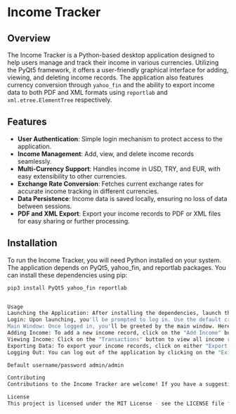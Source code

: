 # Income Tracker

## Overview
The Income Tracker is a Python-based desktop application designed to help users manage and track their income in various currencies. Utilizing the PyQt5 framework, it offers a user-friendly graphical interface for adding, viewing, and deleting income records. The application also features currency conversion through `yahoo_fin` and the ability to export income data to both PDF and XML formats using `reportlab` and `xml.etree.ElementTree` respectively.

## Features
- **User Authentication**: Simple login mechanism to protect access to the application.
- **Income Management**: Add, view, and delete income records seamlessly.
- **Multi-Currency Support**: Handles income in USD, TRY, and EUR, with easy extensibility to other currencies.
- **Exchange Rate Conversion**: Fetches current exchange rates for accurate income tracking in different currencies.
- **Data Persistence**: Income data is saved locally, ensuring no loss of data between sessions.
- **PDF and XML Export**: Export your income records to PDF or XML files for easy sharing or further processing.

## Installation

To run the Income Tracker, you will need Python installed on your system. The application depends on PyQt5, yahoo_fin, and reportlab packages. You can install these dependencies using pip:

```bash
pip3 install PyQt5 yahoo_fin reportlab


Usage
Launching the Application: After installing the dependencies, launch the Income Tracker by executing the Python script IncomeTracker.py
Login: Upon launching, you'll be prompted to log in. Use the default credentials: admin/admin. You can change these later in the User Settings.
Main Window: Once logged in, you'll be greeted by the main window. Here, you can start managing your income by adding, viewing, or deleting records.
Adding Income: To add a new income record, click on the "Add Income" button. Enter the currency, amount, date, and optional description, then click "Submit".
Viewing Income: Click on the "Transactions" button to view all income records. You can delete individual records from this view.
Exporting Data: To export your income records, click on either "Export to PDF" or "Export to XML". Choose the file destination and format, then click "Save".
Logging Out: You can log out of the application by clicking on the "Exit" button.

Default username/password admin/admin

Contributing
Contributions to the Income Tracker are welcome! If you have a suggestion to improve this application or want to report a bug, please feel free to open an issue or submit a pull request.

License
This project is licensed under the MIT License - see the LICENSE file for details.

